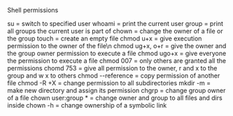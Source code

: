 Shell permissions

su = switch to specified user
whoami = print the current user
group = print all groups the current user is part of
chown = change the owner of a file or the group
touch = create an empty file
chmod u+x = give execution permission to the owner of the file\n
chmod ug+x, o+r = give the owner and the group owner permission to execute a file
chmod ugo+x = give everyone the permission to execute a file
chmod 007 = only others are granted all the permissions
chomd 753 = give all permission to the owner, r and x to the group and w x to others
chmod --reference = copy permission of another file
chmod -R +X = change permission to all subdirectories
mkdir -m = make new directory and assign its permission 
chgrp = change group owner of a file 
chown user:group * = change owner and group to all files and dirs inside 
chown -h = change ownership of a symbolic link 

